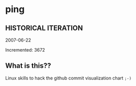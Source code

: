 # ping

## HISTORICAL ITERATION
2007-06-22

Incremented: 3672

## What is this?? 
Linux skills to hack the github commit visualization chart `;-)`
